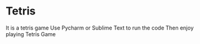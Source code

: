 # Tetris
It is a tetris game
Use Pycharm or Sublime Text to run the code 
Then enjoy playing Tetris Game  
